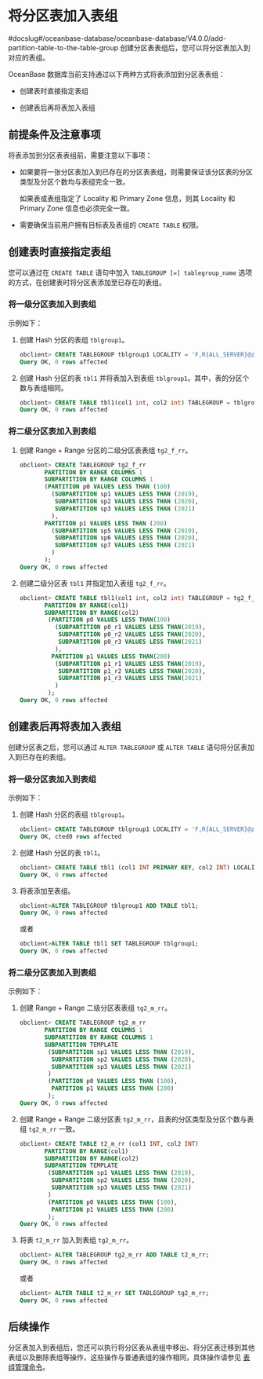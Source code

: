 # 将分区表加入表组
#docslug#/oceanbase-database/oceanbase-database/V4.0.0/add-partition-table-to-the-table-group
创建分区表表组后，您可以将分区表加入到对应的表组。

OceanBase 数据库当前支持通过以下两种方式将表添加到分区表表组：

* 创建表时直接指定表组

* 创建表后再将表加入表组

## 前提条件及注意事项

将表添加到分区表表组前，需要注意以下事项：

* 如果要将一张分区表加入到已存在的分区表表组，则需要保证该分区表的分区类型及分区个数均与表组完全一致。

  如果表或表组指定了 Locality 和 Primary Zone 信息，则其 Locality 和 Primary Zone 信息也必须完全一致。
  
* 需要确保当前用户拥有目标表及表组的 `CREATE TABLE` 权限。

## 创建表时直接指定表组

您可以通过在 `CREATE TABLE` 语句中加入 `TABLEGROUP [=] tablegroup_name` 选项的方式，在创建表时将分区表添加至已存在的表组。

### 将一级分区表加入到表组

示例如下：

1. 创建 Hash 分区的表组 `tblgroup1`。

   ```sql
   obclient> CREATE TABLEGROUP tblgroup1 LOCALITY = 'F,R{ALL_SERVER}@zone1' PARTITION BY HASH PARTITIONS 10;
   Query OK, 0 rows affected
   ```

2. 创建 Hash 分区的表 `tbl1` 并将表加入到表组 `tblgroup1`。其中，表的分区个数与表组相同。

   ```sql
   obclient> CREATE TABLE tbl1(col1 int, col2 int) TABLEGROUP = tblgroup1 LOCALITY = 'F,R{ALL_SERVER}@zone1' PARTITION BY HASH(col1) PARTITIONS10;
   Query OK, 0 rows affected
   ```

### 将二级分区表加入到表组

1. 创建 Range + Range 分区的二级分区表表组 `tg2_f_rr`。

   ```sql
   obclient> CREATE TABLEGROUP tg2_f_rr 
          PARTITION BY RANGE COLUMNS 1
          SUBPARTITION BY RANGE COLUMNS 1
          (PARTITION p0 VALUES LESS THAN (100)
            (SUBPARTITION sp1 VALUES LESS THAN (2019),
             SUBPARTITION sp2 VALUES LESS THAN (2020),
             SUBPARTITION sp3 VALUES LESS THAN (2021)
            ),
          PARTITION p1 VALUES LESS THAN (200)
            (SUBPARTITION sp5 VALUES LESS THAN (2019),
             SUBPARTITION sp6 VALUES LESS THAN (2020),
             SUBPARTITION sp7 VALUES LESS THAN (2021)
            )
          );
   Query OK, 0 rows affected
   ```

2. 创建二级分区表 `tbl1` 并指定加入表组 `tg2_f_rr`。

   ```sql
   obclient> CREATE TABLE tbl1(col1 int, col2 int) TABLEGROUP = tg2_f_rr
          PARTITION BY RANGE(col1)
          SUBPARTITION BY RANGE(col2)
           (PARTITION p0 VALUES LESS THAN(100)
             (SUBPARTITION p0_r1 VALUES LESS THAN(2019),
              SUBPARTITION p0_r2 VALUES LESS THAN(2020),
              SUBPARTITION p0_r3 VALUES LESS THAN(2021)
             ),
            PARTITION p1 VALUES LESS THAN(200)
             (SUBPARTITION p1_r1 VALUES LESS THAN(2019),
              SUBPARTITION p1_r2 VALUES LESS THAN(2020),
              SUBPARTITION p1_r3 VALUES LESS THAN(2021)
             )
           );
   Query OK, 0 rows affected
   ```

## 创建表后再将表加入表组

创建分区表之后，您可以通过 `ALTER TABLEGROUP` 或 `ALTER TABLE` 语句将分区表加入到已存在的表组。

### 将一级分区表加入到表组

示例如下：

1. 创建 Hash 分区的表组 `tblgroup1`。

   ```sql
   obclient> CREATE TABLEGROUP tblgroup1 LOCALITY = 'F,R{ALL_SERVER}@zone1' PARTITION BY HASH PARTITIONS 10;
   Query OK, cted0 rows affected
   ```

2. 创建 Hash 分区的表 `tbl1`。

   ```sql
   obclient> CREATE TABLE tbl1 (col1 INT PRIMARY KEY, col2 INT) LOCALITY = 'F,R{ALL_SERVER}@zone1' PARTITION BY HASH(col1) PARTITIONS 10;
   Query OK, 0 rows affected
   ```

3. 将表添加至表组。

   ```sql
   obclient>ALTER TABLEGROUP tblgroup1 ADD TABLE tbl1;
   Query OK, 0 rows affected
   ```

   或者

   ```sql
   obclient>ALTER TABLE tbl1 SET TABLEGROUP tblgroup1;
   Query OK, 0 rows affected
   ```

### 将二级分区表加入到表组

示例如下：

1. 创建 Range + Range 二级分区表表组 `tg2_m_rr`。

   ```sql
   obclient> CREATE TABLEGROUP tg2_m_rr 
          PARTITION BY RANGE COLUMNS 1
          SUBPARTITION BY RANGE COLUMNS 1
          SUBPARTITION TEMPLATE 
           (SUBPARTITION sp1 VALUES LESS THAN (2019),
            SUBPARTITION sp2 VALUES LESS THAN (2020),
            SUBPARTITION sp3 VALUES LESS THAN (2021)
           )
           (PARTITION p0 VALUES LESS THAN (100),
            PARTITION p1 VALUES LESS THAN (200)
           );
   Query OK, 0 rows affected
   ```

2. 创建 Range + Range 二级分区表 `tg2_m_rr`，且表的分区类型及分区个数与表组 `tg2_m_rr` 一致。

   ```sql
   obclient> CREATE TABLE t2_m_rr (col1 INT, col2 INT) 
          PARTITION BY RANGE(col1)
          SUBPARTITION BY RANGE(col2)
          SUBPARTITION TEMPLATE 
           (SUBPARTITION sp1 VALUES LESS THAN (2019),
            SUBPARTITION sp2 VALUES LESS THAN (2020),
            SUBPARTITION sp3 VALUES LESS THAN (2021)
           )
           (PARTITION p0 VALUES LESS THAN (100),
            PARTITION p1 VALUES LESS THAN (200)
           );
   Query OK, 0 rows affected
   ```

3. 将表 `t2_m_rr` 加入到表组 `tg2_m_rr`。

   ```sql
   obclient> ALTER TABLEGROUP tg2_m_rr ADD TABLE t2_m_rr;
   Query OK, 0 rows affected
   ```

   或者

   ```sql
   obclient> ALTER TABLE t2_m_rr SET TABLEGROUP tg2_m_rr;
   Query OK, 0 rows affected
   ```

## 后续操作

分区表加入到表组后，您还可以执行将分区表从表组中移出、将分区表迁移到其他表组以及删除表组等操作，这些操作与普通表组的操作相同，具体操作请参见 [表组管理命令](../../../6.database-object-management-1/2.mysql-4/3.manage-a-table-group-2/2.table-group-management-statements-2.md)。
